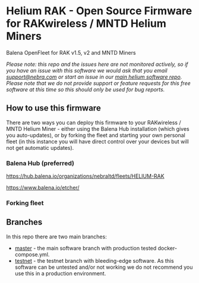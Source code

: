 # Helium RAK - Open Source Firmware for RAKwireless / MNTD Helium Miners

Balena OpenFleet for RAK v1.5, v2 and MNTD Miners

*Please note: this repo and the issues here are not monitored actively, so if you have an issue with this software we would ask that you email support@nebra.com or start an issue in our [main helium software repo](https://github.com/NebraLtd/helium-miner-software/issues). Please note that we do not provide support or feature requests for this free software at this time so this should only be used for bug reports.*

## How to use this firmware

There are two ways you can deploy this firmware to your RAKwireless / MNTD Helium Miner - either using the Balena Hub installation (which gives you auto-updates), or by forking the fleet and starting your own personal fleet (in this instance you will have direct control over your devices but will not get automatic updates).

### Balena Hub (preferred)

https://hub.balena.io/organizations/nebraltd/fleets/HELIUM-RAK

https://www.balena.io/etcher/

### Forking fleet


## Branches

In this repo there are two main branches:

* [master](https://github.com/NebraLtd/helium-rak/tree/master) - the main software branch with production tested docker-compose.yml.
* [testnet](https://github.com/NebraLtd/helium-rak/tree/testnet) - the testnet branch with bleeding-edge software. As this software can be untested and/or not working we do not recommend you use this in a production environment.
